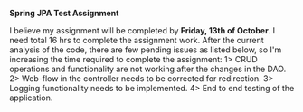 **Spring JPA Test Assignment**

I believe my assignment will be completed by **Friday, 13th of October**. I need total 16 hrs to complete the assignment work. 
After the current analysis of the code, there are few pending issues as listed below, so I'm increasing the time required to complete the assignment:
1> CRUD operations and functionality are not working after the changes in the DAO.
2> Web-flow in the controller needs to be corrected for redirection.
3> Logging functionality needs to be implemented.
4> End to end testing of the application.